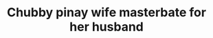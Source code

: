 ---
layout: post
title: Chubby pinay wife masterbate for her husband
duration: '06:41'
view: 212
rate: 2
video: 'www.mofosex.com/embed?videoid=38472'
category: 
 - amateur
 - caught
 - masterbate
 - pov
 - wife
tags: 
 - ass
 - booty
 - butt
 - flawless
 - lot-booty
 - masterbate
 - nagparaos
 - nene
 - phat-ass
 - show
 - webcam
priority: 0.9
changefreq: daily
---